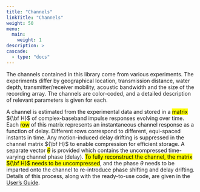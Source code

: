 ```yaml
---
title: "Channels"
linkTitle: "Channels"
weight: 50
menu:
  main:
    weight: 1
description: >
cascade:
  - type: "docs"
---
```


The channels contained in this library come from various experiments. The experiments differ by geographical location, transmission distance, water depth, transmitter/receiver mobility, acoustic bandwidth and the size of the recording array. The channels are color-coded, and a detailed description of relevant parameters is given for each.

A channel is estimated from the experimental data and stored in a <mark>matrix</mark> ${\bf H}$ of complex-baseband impulse responses evolving over time. Each <mark>row</mark> of this matrix represents an instantaneous channel response as a function of delay. Different rows correspond to different, equi-spaced instants in time. Any motion-induced delay drifting is suppressed in the channel matrix ${\bf H}$ to enable compression for efficient storage. A separate vector <mark>$\theta$</mark> is provided which contains the uncompressed time-varying channel phase (delay). <mark>To fully reconstruct the channel, the matrix ${\bf H}$ needs to be uncompressed</mark>, and the phase $\theta$ needs to be imparted onto the channel to re-introduce phase shifting and delay drifting. Details of this process, along with the ready-to-use code, are given in the [User’s Guide](/docs).
